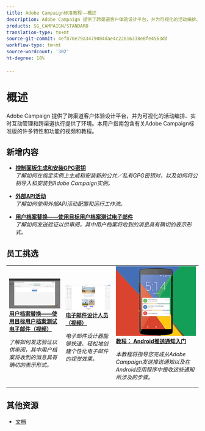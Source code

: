 ```yaml
---
title: Adobe Campaign标准教程——概述
description: Adobe Campaign 提供了跨渠道客户体验设计平台，并为可视化的活动编排、实时互动管理和跨渠道执行提供了环境。本用户指南包含有关Adobe Campaign标准版的许多特性和功能的视频和教程。
products: SG_CAMPAIGN/STANDARD
translation-type: tm+mt
source-git-commit: 4ef870e79a3479004dae4c22816338e8fe4563dd
workflow-type: tm+mt
source-wordcount: '302'
ht-degree: 18%

---
```



# 概述

Adobe Campaign 提供了跨渠道客户体验设计平台，并为可视化的活动编排、实时互动管理和跨渠道执行提供了环境。本用户指南包含有关Adobe Campaign标准版的许多特性和功能的视频和教程。

## 新增内容

* **[控制面板生成和安装GPG密钥](/help/administrating/control-panel/generating-and-installing-gpg-keys.md)**   <br>
   *了解如何在指定实例上生成和安装新的公共／私有GPG密钥对，以及如何将公钥导入和安装到Adobe Campaign实例。*

* **[外部API活动](/help/managing-processes-and-data/data-management-activities/external-api-activity.md)**   <br>
   *了解如何使用外部API活动配置和运行工作流。*

* **[用户档案替换——使用目标用户档案测试电子邮件](/help/communication-channels/email/profile-substitution.md)**   <br>
   *了解如何发送验证以供审阅，其中用户档案将收到的消息具有确切的表示形式。*


## 员工挑选

<table>
<tr>
  <td>
    <a href="./communication-channels/email/profile-substitution.md"> 
      <img alt="用户档案替换——使用目标用户档案测试电子邮件（视频）" src="./assets/substitution_tab.png"/>
    </a>
    <div>
      <a href="./communication-channels/email/profile-substitution.md">
    <strong>用户档案替换——使用目标用户档案测试电子邮件（视频）</strong>
    </a>
    </div>
    <p>
    <em>了解如何发送验证以供审阅，其中用户档案将收到的消息具有确切的表示形式。</em>
    <p>
  </td>
   <td>
    <a href="./designing-content/email-designer/email-designer-overview.md">
      <img alt="电子邮件设计人员（视频）" src="./assets/email_designer_tutorial.png" />
    </a>
    <div>
      <a href="./designing-content/email-designer/email-designer-overview.md">
    <strong>电子邮件设计人员（视频）</strong>
    </a>
    </div>
    <p>
    <em>电子邮件设计器能够快速、轻松地创建个性化电子邮件的视觉效果。</em>
    <p>
  </td>
  <td>
    <a href="https://docs.adobe.com/content/help/en/campaign-standard-learn/getting-started-with-push-notifications-android/introduction.html">
      <img alt="教程： Android推送通知入门" src="./assets/push-for-android.png" />
    </a>
    <div>
      <a href="https://docs.adobe.com/content/help/en/campaign-standard-learn/getting-started-with-push-notifications-android/introduction.html">
    <strong>教程： Android推送通知入门</strong>
    </a>
    </div>
    <p>
    <em>本教程将指导您完成从Adobe Campaign发送推送通知以及在Android应用程序中接收这些通知所涉及的步骤。 </em>
    <p>
  </td>
</tr>
</table>

## 其他资源

* [文档](https://docs.adobe.com/content/help/en/campaign-standard/using/campaign-standard-home.html)
